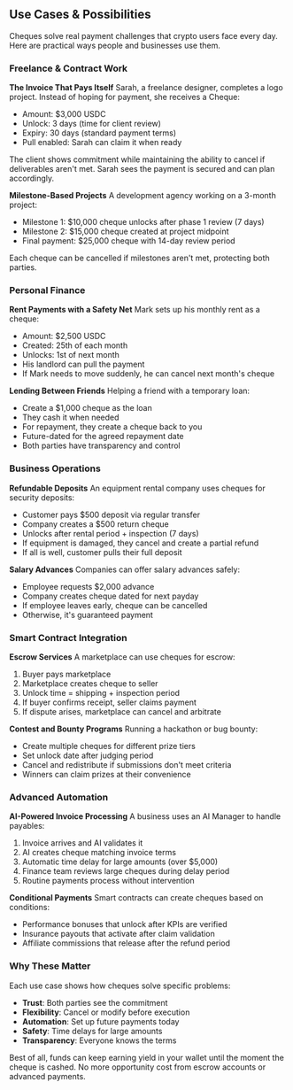 ## Use Cases & Possibilities

Cheques solve real payment challenges that crypto users face every day. Here are practical ways people and businesses use them.

### Freelance & Contract Work

**The Invoice That Pays Itself**
Sarah, a freelance designer, completes a logo project. Instead of hoping for payment, she receives a Cheque:
- Amount: $3,000 USDC
- Unlock: 3 days (time for client review)
- Expiry: 30 days (standard payment terms)
- Pull enabled: Sarah can claim it when ready

The client shows commitment while maintaining the ability to cancel if deliverables aren't met. Sarah sees the payment is secured and can plan accordingly.

**Milestone-Based Projects**
A development agency working on a 3-month project:
- Milestone 1: $10,000 cheque unlocks after phase 1 review (7 days)
- Milestone 2: $15,000 cheque created at project midpoint
- Final payment: $25,000 cheque with 14-day review period

Each cheque can be cancelled if milestones aren't met, protecting both parties.

### Personal Finance

**Rent Payments with a Safety Net**
Mark sets up his monthly rent as a cheque:
- Amount: $2,500 USDC
- Created: 25th of each month
- Unlocks: 1st of next month
- His landlord can pull the payment
- If Mark needs to move suddenly, he can cancel next month's cheque

**Lending Between Friends**
Helping a friend with a temporary loan:
- Create a $1,000 cheque as the loan
- They cash it when needed
- For repayment, they create a cheque back to you
- Future-dated for the agreed repayment date
- Both parties have transparency and control

### Business Operations

**Refundable Deposits**
An equipment rental company uses cheques for security deposits:
- Customer pays $500 deposit via regular transfer
- Company creates a $500 return cheque
- Unlocks after rental period + inspection (7 days)
- If equipment is damaged, they cancel and create a partial refund
- If all is well, customer pulls their full deposit

**Salary Advances**
Companies can offer salary advances safely:
- Employee requests $2,000 advance
- Company creates cheque dated for next payday
- If employee leaves early, cheque can be cancelled
- Otherwise, it's guaranteed payment

### Smart Contract Integration

**Escrow Services**
A marketplace can use cheques for escrow:
1. Buyer pays marketplace
2. Marketplace creates cheque to seller
3. Unlock time = shipping + inspection period
4. If buyer confirms receipt, seller claims payment
5. If dispute arises, marketplace can cancel and arbitrate

**Contest and Bounty Programs**
Running a hackathon or bug bounty:
- Create multiple cheques for different prize tiers
- Set unlock date after judging period
- Cancel and redistribute if submissions don't meet criteria
- Winners can claim prizes at their convenience

### Advanced Automation

**AI-Powered Invoice Processing**
A business uses an AI Manager to handle payables:
1. Invoice arrives and AI validates it
2. AI creates cheque matching invoice terms
3. Automatic time delay for large amounts (over $5,000)
4. Finance team reviews large cheques during delay period
5. Routine payments process without intervention

**Conditional Payments**
Smart contracts can create cheques based on conditions:
- Performance bonuses that unlock after KPIs are verified
- Insurance payouts that activate after claim validation
- Affiliate commissions that release after the refund period

### Why These Matter

Each use case shows how cheques solve specific problems:
- **Trust**: Both parties see the commitment
- **Flexibility**: Cancel or modify before execution
- **Automation**: Set up future payments today
- **Safety**: Time delays for large amounts
- **Transparency**: Everyone knows the terms

Best of all, funds can keep earning yield in your wallet until the moment the cheque is cashed. No more opportunity cost from escrow accounts or advanced payments.